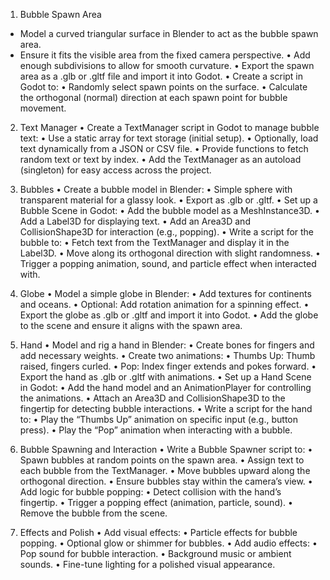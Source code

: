 1. Bubble Spawn Area
- Model a curved triangular surface in Blender to act as the bubble spawn area.
- Ensure it fits the visible area from the fixed camera perspective.
	•	Add enough subdivisions to allow for smooth curvature.
	•	Export the spawn area as a .glb or .gltf file and import it into Godot.
	•	Create a script in Godot to:
	•	Randomly select spawn points on the surface.
	•	Calculate the orthogonal (normal) direction at each spawn point for bubble movement.

2. Text Manager
	•	Create a TextManager script in Godot to manage bubble text:
	•	Use a static array for text storage (initial setup).
	•	Optionally, load text dynamically from a JSON or CSV file.
	•	Provide functions to fetch random text or text by index.
	•	Add the TextManager as an autoload (singleton) for easy access across the project.

3. Bubbles
	•	Create a bubble model in Blender:
	•	Simple sphere with transparent material for a glassy look.
	•	Export as .glb or .gltf.
	•	Set up a Bubble Scene in Godot:
	•	Add the bubble model as a MeshInstance3D.
	•	Add a Label3D for displaying text.
	•	Add an Area3D and CollisionShape3D for interaction (e.g., popping).
	•	Write a script for the bubble to:
	•	Fetch text from the TextManager and display it in the Label3D.
	•	Move along its orthogonal direction with slight randomness.
	•	Trigger a popping animation, sound, and particle effect when interacted with.

4. Globe
	•	Model a simple globe in Blender:
	•	Add textures for continents and oceans.
	•	Optional: Add rotation animation for a spinning effect.
	•	Export the globe as .glb or .gltf and import it into Godot.
	•	Add the globe to the scene and ensure it aligns with the spawn area.

5. Hand
	•	Model and rig a hand in Blender:
	•	Create bones for fingers and add necessary weights.
	•	Create two animations:
	•	Thumbs Up: Thumb raised, fingers curled.
	•	Pop: Index finger extends and pokes forward.
	•	Export the hand as .glb or .gltf with animations.
	•	Set up a Hand Scene in Godot:
	•	Add the hand model and an AnimationPlayer for controlling the animations.
	•	Attach an Area3D and CollisionShape3D to the fingertip for detecting bubble interactions.
	•	Write a script for the hand to:
	•	Play the “Thumbs Up” animation on specific input (e.g., button press).
	•	Play the “Pop” animation when interacting with a bubble.

6. Bubble Spawning and Interaction
	•	Write a Bubble Spawner script to:
	•	Spawn bubbles at random points on the spawn area.
	•	Assign text to each bubble from the TextManager.
	•	Move bubbles upward along the orthogonal direction.
	•	Ensure bubbles stay within the camera’s view.
	•	Add logic for bubble popping:
	•	Detect collision with the hand’s fingertip.
	•	Trigger a popping effect (animation, particle, sound).
	•	Remove the bubble from the scene.

7. Effects and Polish
	•	Add visual effects:
	•	Particle effects for bubble popping.
	•	Optional glow or shimmer for bubbles.
	•	Add audio effects:
	•	Pop sound for bubble interaction.
	•	Background music or ambient sounds.
	•	Fine-tune lighting for a polished visual appearance.